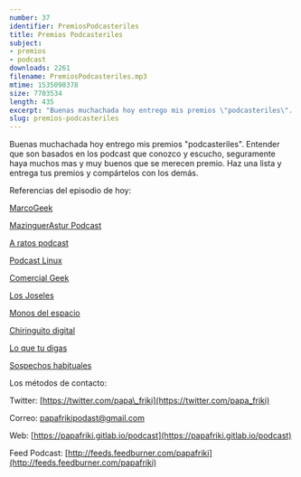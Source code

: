 ```yaml
---
number: 37
identifier: PremiosPodcasteriles
title: Premios Podcasteriles
subject:
- premios
- podcast
downloads: 2261
filename: PremiosPodcasteriles.mp3
mtime: 1535098378
size: 7703534
length: 435
excerpt: "Buenas muchachada hoy entrego mis premios \"podcasteriles\". Entender que son basados en los podcast que conozco y escucho, seguramente haya muchos mas y muy buenos que se merecen premio. Haz una lista y entrega tus premios y compártelos con los demás.  \n\nReferencias del episodio de hoy:\n\n[MarcoGeek](https://www.ivoox.com/podcast-marcogeek_sq_f1151977_1.html)\n\n[MazinguerAstur Podcast](http://feeds.feedburner.com/Mazingerastur)\n\n[A ratos podcast](http://www.ivoox.com/p_sq_f1463037_1.html)\n\n[Podcast Linux](http://www.ivoox.com/p_sq_f1297890_"
slug: premios-podcasteriles
---
```

Buenas muchachada hoy entrego mis premios "podcasteriles". Entender que son basados en los podcast que conozco y escucho, seguramente haya muchos mas y muy buenos que se merecen premio. Haz una lista y entrega tus premios y compártelos con los demás.

Referencias del episodio de hoy:

[MarcoGeek](https://www.ivoox.com/podcast-marcogeek_sq_f1151977_1.html)

[MazinguerAstur Podcast](http://feeds.feedburner.com/Mazingerastur)

[A ratos podcast](http://www.ivoox.com/p_sq_f1463037_1.html)

[Podcast Linux](http://www.ivoox.com/p_sq_f1297890_1.html)

[Comercial Geek](http://www.ivoox.com/p_sq_f143401_1.html)

[Los Joseles](http://www.ivoox.com/p_sq_f1280363_1.html)

[Monos del espacio](http://www.ivoox.com/p_sq_f1148042_1.html)

[Chiringuito digital](http://www.ivoox.com/p_sq_f197142_1.html)

[Lo que tu digas](http://www.ivoox.com/p_sq_f1424550_1.html)

[Sospechos habituales](http://www.ivoox.com/p_sq_f1564393_1.html)

Los métodos de contacto:

Twitter: [https://twitter.com/papa\_friki](https://twitter.com/papa_friki)

Correo: [papafrikipodast@gmail.com](https://archive.org/details/papafrikipodast@gmail.com)

Web: [https://papafriki.gitlab.io/podcast](https://papafriki.gitlab.io/podcast)

Feed Podcast: [http://feeds.feedburner.com/papafriki](http://feeds.feedburner.com/papafriki)